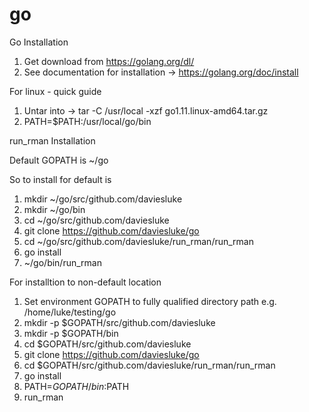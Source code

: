 # go

Go Installation 

1) Get download from https://golang.org/dl/
2) See documentation for installation -> https://golang.org/doc/install

For linux - quick guide
1) Untar into -> tar -C /usr/local -xzf go1.11.linux-amd64.tar.gz
2) PATH=$PATH:/usr/local/go/bin


run_rman Installation

Default GOPATH is ~/go

So to install for default is 

1) mkdir ~/go/src/github.com/daviesluke
2) mkdir ~/go/bin
3) cd ~/go/src/github.com/daviesluke
4) git clone https://github.com/daviesluke/go
5) cd ~/go/src/github.com/daviesluke/run_rman/run_rman
6) go install
7) ~/go/bin/run_rman

For installtion to non-default location

1) Set environment GOPATH to fully qualified directory path e.g. /home/luke/testing/go
2) mkdir -p $GOPATH/src/github.com/daviesluke
3) mkdir -p $GOPATH/bin
4) cd $GOPATH/src/github.com/daviesluke
5) git clone https://github.com/daviesluke/go
6) cd $GOPATH/src/github.com/daviesluke/run_rman/run_rman
7) go install
8) PATH=$GOPATH/bin:$PATH
9) run_rman 

